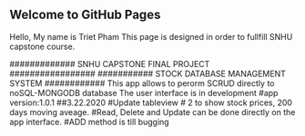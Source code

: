 ## Welcome to GitHub Pages

Hello, My name is Triet Pham
This page is designed in order to fullfill SNHU capstone course.

############# SNHU CAPSTONE FINAL PROJECT #################
########### STOCK DATABASE MANAGEMENT SYSTEM ############
This app allows to perorm SCRUD directly to noSQL-MONGODB database
The user interface is in development
#app version:1.0.1
##3.22.2020
#Update tableview # 2 to show stock prices, 200 days moving aveage.
#Read, Delete and Update can be done directly on the app interface.
#ADD method is till bugging
